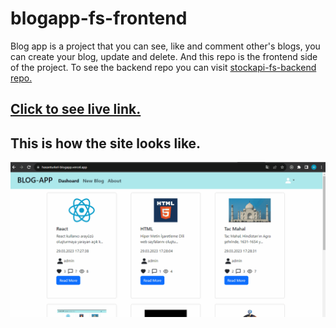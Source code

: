# blogapp-fs-frontend

Blog app is a project that you can see, like and comment other's blogs, you can create your blog, update and delete. And this repo is the frontend side of the project. To see the backend repo you can visit [stockapi-fs-backend repo.](https://github.com/Hasan-Turkel/blogapp-fs-backend)
## [Click to see live link.](https://blogapp-fs-frontend.vercel.app/)

## This is how the site looks like.


![./blogapp.gif](./blogapp.gif)
